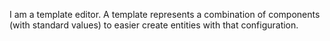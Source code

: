 I am a template editor. A template represents a combination of components (with standard values) to easier create entities with that configuration.